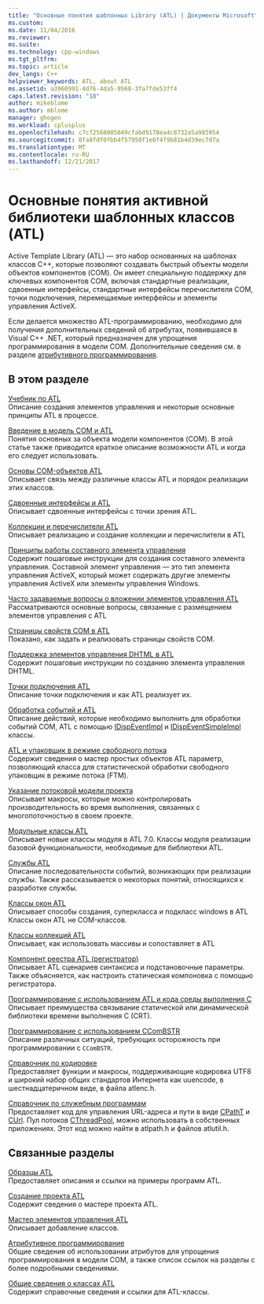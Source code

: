 ```yaml
---
title: "Основные понятия шаблонных Library (ATL) | Документы Microsoft"
ms.custom: 
ms.date: 11/04/2016
ms.reviewer: 
ms.suite: 
ms.technology: cpp-windows
ms.tgt_pltfrm: 
ms.topic: article
dev_langs: C++
helpviewer_keywords: ATL, about ATL
ms.assetid: a3960991-4d76-4da5-9568-3fa7fde53ff4
caps.latest.revision: "18"
author: mikeblome
ms.author: mblome
manager: ghogen
ms.workload: cplusplus
ms.openlocfilehash: c7cf2568005049cfabd9178ea4c8732a5a985954
ms.sourcegitcommit: 8fa8fdf0fbb4f57950f1e8f4f9b81b4d39ec7d7a
ms.translationtype: MT
ms.contentlocale: ru-RU
ms.lasthandoff: 12/21/2017
---
```

# <a name="active-template-library-atl-concepts"></a>Основные понятия активной библиотеки шаблонных классов (ATL)
Active Template Library (ATL) — это набор основанных на шаблонах классов C++, которые позволяют создавать быстрый объекты модели объектов компонентов (COM). Он имеет специальную поддержку для ключевых компонентов COM, включая стандартные реализации, сдвоенные интерфейсы, стандартные интерфейсы перечислителя COM, точки подключения, перемещаемые интерфейсы и элементы управления ActiveX.  
  
 Если делается множество ATL-программированию, необходимо для получения дополнительных сведений об атрибутах, появившаяся в Visual C++ .NET, который предназначен для упрощения программирования в модели COM. Дополнительные сведения см. в разделе [атрибутивного программирования](../windows/attributed-programming-concepts.md).  
  
## <a name="in-this-section"></a>В этом разделе  
 [Учебник по ATL](../atl/active-template-library-atl-tutorial.md)  
 Описание создания элементов управления и некоторые основные принципы ATL в процессе.  
  
 [Введение в модель COM и ATL](../atl/introduction-to-com-and-atl.md)  
 Понятия основных за объекта модели компонентов (COM). В этой статье также приводится краткое описание возможности ATL и когда его следует использовать.  
  
 [Основы COM-объектов ATL](../atl/fundamentals-of-atl-com-objects.md)  
 Описывает связь между различные классы ATL и порядок реализации этих классов.  
  
 [Сдвоенные интерфейсы и ATL](../atl/dual-interfaces-and-atl.md)  
 Описывает сдвоенные интерфейсы с точки зрения ATL.  
  
 [Коллекции и перечислители ATL](../atl/atl-collections-and-enumerators.md)  
 Описывает реализацию и создание коллекции и перечислители в ATL  
  
 [Принципы работы составного элемента управления](../atl/atl-composite-control-fundamentals.md)  
 Содержит пошаговые инструкции для создания составного элемента управления. Составной элемент управления — это тип элемента управления ActiveX, который может содержать другие элементы управления ActiveX или элементы управления Windows.  
  
 [Часто задаваемые вопросы о вложении элементов управления ATL](../atl/atl-control-containment-faq.md)  
 Рассматриваются основные вопросы, связанные с размещением элементов управления с ATL  
  
 [Страницы свойств COM в ATL](../atl/atl-com-property-pages.md)  
 Показано, как задать и реализовать страницы свойств COM.  
  
 [Поддержка элементов управления DHTML в ATL](../atl/atl-support-for-dhtml-controls.md)  
 Содержит пошаговые инструкции по созданию элемента управления DHTML.  
  
 [Точки подключения ATL](../atl/atl-connection-points.md)  
 Описание точки подключения и как ATL реализует их.  
  
 [Обработка событий и ATL](../atl/event-handling-and-atl.md)  
 Описание действий, которые необходимо выполнить для обработки событий COM, ATL с помощью [IDispEventImpl](../atl/reference/idispeventimpl-class.md) и [IDispEventSimpleImpl](../atl/reference/idispeventsimpleimpl-class.md) классы.  
  
 [ATL и упаковщик в режиме свободного потока](../atl/atl-and-the-free-threaded-marshaler.md)  
 Содержит сведения о мастер простых объектов ATL параметр, позволяющий класса для статистической обработки свободного упаковщик в режиме потока (FTM).  
  
 [Указание потоковой модели проекта](../atl/specifying-the-threading-model-for-a-project-atl.md)  
 Описывает макросы, которые можно контролировать производительность во время выполнения, связанных с многопоточностью в своем проекте.  
  
 [Модульные классы ATL](../atl/atl-module-classes.md)  
 Описывает новые классы модуля в ATL 7.0. Классы модуля реализации базовой функциональности, необходимые для библиотеки ATL.  
  
 [Службы ATL](../atl/atl-services.md)  
 Описание последовательности событий, возникающих при реализации службы. Также рассказывается о некоторых понятий, относящихся к разработке службы.  
  
 [Классы окон ATL](../atl/atl-window-classes.md)  
 Описывает способы создания, суперкласса и подкласс windows в ATL Классы окон ATL не COM-классов.  
  
 [Классы коллекций ATL](../atl/atl-collection-classes.md)  
 Описывает, как использовать массивы и сопоставляет в ATL  
  
 [Компонент реестра ATL (регистратор)](../atl/atl-registry-component-registrar.md)  
 Описывает ATL сценариев синтаксиса и подстановочные параметры. Также объясняется, как настроить статическая компоновка с помощью регистратора.  
  
 [Программирование с использованием ATL и кода среды выполнения C](../atl/programming-with-atl-and-c-run-time-code.md)  
 Описывает преимущества связывание статической или динамической библиотеки времени выполнения C (CRT).  
  
 [Программирование с использованием CComBSTR](../atl/programming-with-ccombstr-atl.md)  
 Описание различных ситуаций, требующих осторожность при программировании с `CComBSTR`.  
  
 [Справочник по кодировке](../atl/atl-encoding-reference.md)  
 Предоставляет функции и макросы, поддерживающие кодировка UTF8 и широкий набор общих стандартов Интернета как uuencode, в шестнадцатеричном виде, в файла atlenc.h.  
  
 [Справочник по служебным программам](../atl/atl-utilities-reference.md)  
 Предоставляет код для управления URL-адреса и пути в виде [CPathT](../atl/reference/cpatht-class.md) и [CUrl](../atl/reference/curl-class.md). Пул потоков [CThreadPool](../atl/reference/cthreadpool-class.md), можно использовать в собственных приложениях. Этот код можно найти в atlpath.h и файлов atlutil.h.  
  
## <a name="related-sections"></a>Связанные разделы  
 [Образцы ATL](../visual-cpp-samples.md)  
 Предоставляет описания и ссылки на примеры программ ATL.  
  
 [Создание проекта ATL](../atl/reference/creating-an-atl-project.md)  
 Содержит сведения о мастере проекта ATL.  
  
 [Мастер элементов управления ATL](../atl/reference/atl-control-wizard.md)  
 Описывает добавление классов.  
  
 [Атрибутивное программирование](../windows/attributed-programming-concepts.md)  
 Общие сведения об использовании атрибутов для упрощения программирования в модели COM, а также список ссылок на разделы с более подробными сведениями.  
  
 [Общие сведения о классах ATL](../atl/atl-class-overview.md)  
 Содержит справочные сведения и ссылки для ATL-классы.

